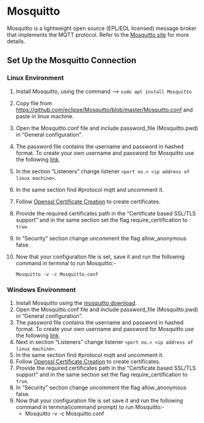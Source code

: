 # Mosquitto

Mosquitto is a lightweight open source (EPL/EDL licensed) message broker that implements the MQTT protocol. Refer to the [Mosquitto site](https://Mosquitto.org/) for more details.

## Set Up the Mosquitto Connection

### Linux Environment

1. Install Mosquitto, using the command --> `sudo apt install Mosquitto`
2. Copy file from https://github.com/eclipse/Mosquitto/blob/master/Mosquitto.conf and paste in linux machine.
3. Open the Mosquitto.conf file and include password_file (Mosquitto.pwd) in “General configuration”.
4. The password file contains the username and password in hashed format. To create your own username and password for Mosquitto use the following [link](http://surl.li/gnmwr).
5. In the section “Listeners” change listener `<port no.> <ip address of linux machine>`.
6. In the same section find #protocol mqtt and uncomment it.
7. Follow [Openssl Certificate Creation](./openssl-certificate-creation.md) to create certificates.
8. Provide the required certificates path in the “Certificate based SSL/TLS support” and in the same section set the flag require_certification to `true`.
9. In “Security” section change uncomment the flag allow_anonymous false.
10. Now that your configuration file is set, save it and run the following command in terminal to run Mosquitto:-
  
    `Mosquitto -v -c Mosquitto.conf`

### Windows Environment

1. Install Mosquitto using the [mosquitto download](https://Mosquitto.org/download/).
2. Open the Mosquitto.conf file and include password_file (Mosquitto.pwd) in “General configuration”.
3. The password file contains the username and password in hashed format. To create your own username and password for Mosquitto use the following [link](http://surl.li/gnmwr).
4. Next in section “Listeners” change listener `<port no.> <ip address of linux machine>`.
5. In the same section find #protocol mqtt and uncomment it.
6. Follow [Openssl Certificate Creation](./openssl-certificate-creation.md) to create certificates.
7. Provide the required certificates path in the “Certificate based SSL/TLS support” and in the same section set the flag require_certification to `true`.
8. In “Security” section change uncomment the flag allow_anonymous false.
9. Now that your configuration file is set save it and run the following command in terminal(command prompt) to run Mosquitto:-
   - Mosquitto -v -c Mosquitto.conf

